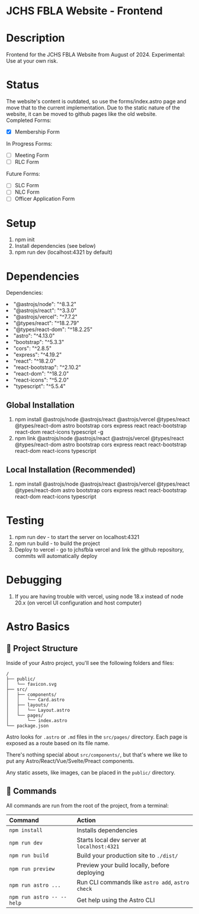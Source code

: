 # JCHS FBLA Website - Frontend

# Description
Frontend for the JCHS FBLA Website from August of 2024. Experimental: Use at your own risk.

# Status
The website's content is outdated, so use the forms/index.astro page and move that to the current implementation. Due to the static nature of the website, it can be moved to github pages like the old website. <br/> 
Completed Forms: <br/>
- [x] Membership Form

In Progress Forms: <br/>
- [ ] Meeting Form
- [ ] RLC Form

Future Forms: <br/>
- [ ] SLC Form
- [ ] NLC Form
- [ ] Officer Application Form

# Setup
1. npm init
2. Install dependencies (see below)
3. npm run dev (localhost:4321 by default)

# Dependencies
Dependencies:
<li>"@astrojs/node": "^8.3.2"</li>
<li>"@astrojs/react": "^3.3.0"</li>
<li>"@astrojs/vercel": "^7.7.2"</li>
<li>"@types/react": "^18.2.79"</li>
<li>"@types/react-dom": "^18.2.25"</li>
<li>"astro": "^4.13.0"</li>
<li>"bootstrap": "^5.3.3"</li>
<li>"cors": "^2.8.5"</li>
<li>"express": "^4.19.2"</li>
<li>"react": "^18.2.0"</li>
<li>"react-bootstrap": "^2.10.2"</li>
<li>"react-dom": "^18.2.0"</li>
<li>"react-icons": "^5.2.0"</li>
<li>"typescript": "^5.5.4"</li>

## Global Installation
1. npm install @astrojs/node @astrojs/react @astrojs/vercel @types/react @types/react-dom astro bootstrap cors express react react-bootstrap react-dom react-icons typescript -g
2. npm link @astrojs/node @astrojs/react @astrojs/vercel @types/react @types/react-dom astro bootstrap cors express react react-bootstrap react-dom react-icons typescript

## Local Installation (Recommended)
1. npm install @astrojs/node @astrojs/react @astrojs/vercel @types/react @types/react-dom astro bootstrap cors express react react-bootstrap react-dom react-icons typescript

# Testing
1. npm run dev - to start the server on localhost:4321
2. npm run build - to build the project
3. Deploy to vercel - go to jchsfbla vercel and link the github repository, commits will automatically deploy

# Debugging
1. If you are having trouble with vercel, using node 18.x instead of node 20.x (on vercel UI configuration and host computer)

# Astro Basics
## 🚀 Project Structure
Inside of your Astro project, you'll see the following folders and files:

```text
/
├── public/
│   └── favicon.svg
├── src/
│   ├── components/
│   │   └── Card.astro
│   ├── layouts/
│   │   └── Layout.astro
│   └── pages/
│       └── index.astro
└── package.json
```

Astro looks for `.astro` or `.md` files in the `src/pages/` directory. Each page is exposed as a route based on its file name.

There's nothing special about `src/components/`, but that's where we like to put any Astro/React/Vue/Svelte/Preact components.

Any static assets, like images, can be placed in the `public/` directory.

## 🧞 Commands

All commands are run from the root of the project, from a terminal:

| Command                   | Action                                           |
| :------------------------ | :----------------------------------------------- |
| `npm install`             | Installs dependencies                            |
| `npm run dev`             | Starts local dev server at `localhost:4321`      |
| `npm run build`           | Build your production site to `./dist/`          |
| `npm run preview`         | Preview your build locally, before deploying     |
| `npm run astro ...`       | Run CLI commands like `astro add`, `astro check` |
| `npm run astro -- --help` | Get help using the Astro CLI                     |
